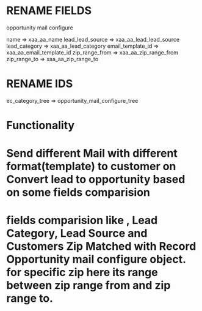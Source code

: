 RENAME FIELDS 
========================================================

opportunity mail configure

name              =>   xaa_aa_name
lead_lead_source  =>   xaa_aa_lead_lead_source
lead_category     =>   xaa_aa_lead_category
email_template_id =>   xaa_aa_email_template_id
zip_range_from    =>   xaa_aa_zip_range_from
zip_range_to      =>   xaa_aa_zip_range_to


RENAME IDS
=========================================================

ec_category_tree  =>  opportunity_mail_configure_tree

Functionality
=========================================================


# Send different Mail with different format(template) to customer on Convert lead to opportunity based on some fields comparision

# fields comparision like , Lead Category, Lead Source and Customers Zip Matched with Record Opportunity mail configure object. for specific zip here its range between zip range from and zip range to.


